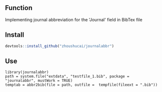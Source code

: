 ## Function

Implementing journal abbreviation for the 'Journal' field in BibTex file

## Install

```R
devtools::install_github("zhoushucai/journalabbr")
```

## Use

```{r}
library(journalabbr)
path = system.file("extdata", "testfile_1.bib", package = "journalabbr", mustWork = TRUE)
temptab = abbr2bib(file = path, outfile =  tempfile(fileext = ".bib"))
```

